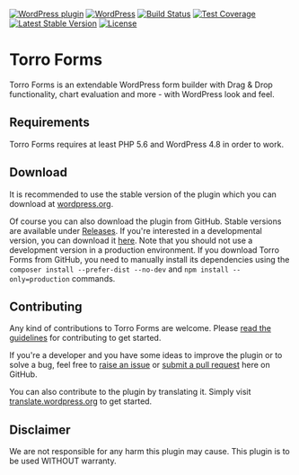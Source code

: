 [![WordPress plugin](https://img.shields.io/wordpress/plugin/v/torro-forms.svg?maxAge=2592000)](https://wordpress.org/plugins/torro-forms/)
[![WordPress](https://img.shields.io/wordpress/v/torro-forms.svg?maxAge=2592000)](https://wordpress.org/plugins/torro-forms/)
[![Build Status](https://api.travis-ci.org/awsmug/torro-forms.png?branch=master)](https://travis-ci.org/awsmug/torro-forms)
[![Test Coverage](https://codeclimate.com/github/awsmug/torro-forms/badges/coverage.svg)](https://codeclimate.com/github/awsmug/torro-forms/coverage)
[![Latest Stable Version](https://poser.pugx.org/awsmug/torro-forms/version)](https://packagist.org/packages/awsmug/torro-forms)
[![License](https://poser.pugx.org/awsmug/torro-forms/license)](https://packagist.org/packages/awsmug/torro-forms)

# Torro Forms

Torro Forms is an extendable WordPress form builder with Drag & Drop functionality, chart evaluation and more - with WordPress look and feel.

## Requirements

Torro Forms requires at least PHP 5.6 and WordPress 4.8 in order to work.

## Download

It is recommended to use the stable version of the plugin which you can download at [wordpress.org](https://wordpress.org/plugins/torro-forms/).

Of course you can also download the plugin from GitHub. Stable versions are available under [Releases](https://github.com/awsmug/torro-forms/releases). If you're interested in a developmental version, you can download it [here](https://github.com/awsmug/torro-forms/archive/develop.zip). Note that you should not use a development version in a production environment. If you download Torro Forms from GitHub, you need to manually install its dependencies using the `composer install --prefer-dist --no-dev` and `npm install --only=production` commands.

## Contributing

Any kind of contributions to Torro Forms are welcome. Please [read the guidelines](https://github.com/awsmug/torro-forms/blob/master/CONTRIBUTING.md) for contributing to get started.

If you're a developer and you have some ideas to improve the plugin or to solve a bug, feel free to [raise an issue](https://github.com/awsmug/torro-forms/issues) or [submit a pull request](https://github.com/awsmug/torro-forms/pulls) here on GitHub.

You can also contribute to the plugin by translating it. Simply visit [translate.wordpress.org](https://translate.wordpress.org/projects/wp-plugins/torro-forms) to get started.

## Disclaimer

We are not responsible for any harm this plugin may cause. This plugin is to be used WITHOUT warranty.
